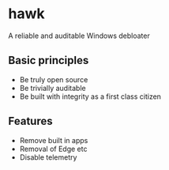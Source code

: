 # hawk

A reliable and auditable Windows debloater

## Basic principles

- Be truly open source
- Be trivially auditable
- Be built with integrity as a first class citizen

## Features
- Remove built in apps
- Removal of Edge etc
- Disable telemetry
